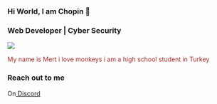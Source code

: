 ###  Hi World, I am Chopin 🐒
###  Web Developer | Cyber Security

<img src="https://acegif.com/wp-content/gifs/monkey-52.gif">

<font color="#A52A2A">My name is Mert i love monkeys i am a high school student in Turkey</font>

### Reach out to me
<font>On</font><a href="https://discordapp.com/users/902567257119547432"> Discord </a>
